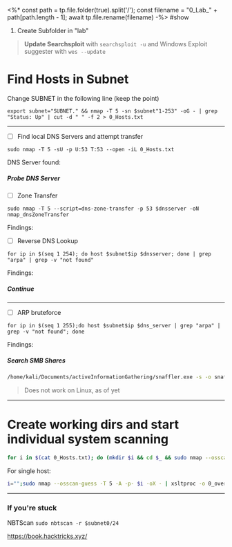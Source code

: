 <%*
const path = tp.file.folder(true).split('/');
const filename = "0_Lab_" + path[path.length - 1];
await tp.file.rename(filename)
-%>
#show
1. Create Subfolder in "lab"

> **Update Searchsploit** with `searchsploit -u` and Windows Exploit suggester with `wes --update`

# Find Hosts in Subnet

Change SUBNET in the following line (keep the point)

```
export subnet="SUBNET." && nmap -T 5 -sn $subnet"1-253" -oG - | grep "Status: Up" | cut -d " " -f 2 > 0_Hosts.txt
```
---
- [ ] Find local DNS Servers and attempt transfer
```
sudo nmap -T 5 -sU -p U:53 T:53 --open -iL 0_Hosts.txt
```
   DNS Server found:

##### Probe DNS Server
- [ ] Zone Transfer
```
sudo nmap -T 5 --script=dns-zone-transfer -p 53 $dnsserver -oN nmap_dnsZoneTransfer
```
   Findings:
   
- [ ] Reverse DNS Lookup
```
for ip in $(seq 1 254); do host $subnet$ip $dnsserver; done | grep "arpa" | grep -v "not found"
```
   Findings:
   
##### Continue
---
- [ ] ARP bruteforce
```
for ip in $(seq 1 255);do host $subnet$ip $dns_server | grep "arpa" | grep -v "not found"; done
```
   Findings:

##### Search SMB Shares
```bash
/home/kali/Documents/activeInformationGathering/snaffler.exe -s -o snaffler.log -n $(cat 0_Hosts.txt | sed -z 's/\n/,/g;s/,$/\n/')
```
> Does not work on Linux, as of yet
---
# Create working dirs and start individual system scanning

```bash
for i in $(cat 0_Hosts.txt); do (mkdir $i && cd $_ && sudo nmap --osscan-guess -T 5 -A -p- $i -oX - | xsltproc -o 0_overview.html - && firefox 0_overview.html && sudo nmap -T 5 -sUV --top-ports 100 $i -oN 0_udp_top100.txt)& done
```

For single host:
```bash
i="";sudo nmap --osscan-guess -T 5 -A -p- $i -oX - | xsltproc -o 0_overview.html - && firefox 0_overview.html && sudo nmap -T 5 -sUV --top-ports 100 $i -oN 0_udp_top100.txt
```

---
### If you're stuck

NBTScan
`sudo nbtscan -r $subnet0/24`

https://book.hacktricks.xyz/
